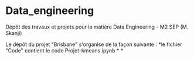# Data_engineering
Dépôt des travaux et projets pour la matière Data Engineering - M2 SEP (M. Skanji)

Le dépôt du projet "Brisbane" s'organise de la façon suivante :
  *le fichier "Code" contient le code Projet-kmeans.ipynb
  *
  *
